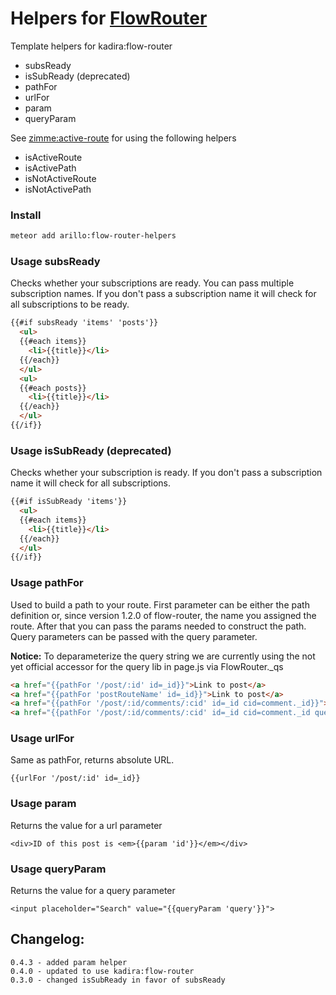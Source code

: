 # Helpers for [FlowRouter](https://github.com/kadirahq/flow-router/)

Template helpers for kadira:flow-router

- subsReady
- isSubReady (deprecated)
- pathFor
- urlFor
- param
- queryParam

See [zimme:active-route](https://github.com/zimme/meteor-active-route) for using the following helpers

- isActiveRoute
- isActivePath
- isNotActiveRoute
- isNotActivePath


### Install
```sh
meteor add arillo:flow-router-helpers
```


### Usage subsReady

Checks whether your subscriptions are ready. You can pass multiple subscription names. If you don't pass a subscription name it will check for all subscriptions to be ready.

```html
{{#if subsReady 'items' 'posts'}}
  <ul>
  {{#each items}}
    <li>{{title}}</li>
  {{/each}}
  </ul>
  <ul>
  {{#each posts}}
    <li>{{title}}</li>
  {{/each}}
  </ul>
{{/if}}
```

### Usage isSubReady (deprecated)

Checks whether your subscription is ready. If you don't pass a subscription name it will check for all subscriptions.

```html
{{#if isSubReady 'items'}}
  <ul>
  {{#each items}}
    <li>{{title}}</li>
  {{/each}}
  </ul>
{{/if}}
```

### Usage pathFor

Used to build a path to your route. First parameter can be either the path definition or, since version 1.2.0 of flow-router, the name you assigned the route. After that you can pass the params needed to construct the path. Query parameters can be passed with the query parameter.

__Notice:__ To deparameterize the query string we are currently using the not yet official accessor for the query lib in page.js via FlowRouter._qs

```html
<a href="{{pathFor '/post/:id' id=_id}}">Link to post</a>
<a href="{{pathFor 'postRouteName' id=_id}}">Link to post</a>
<a href="{{pathFor '/post/:id/comments/:cid' id=_id cid=comment._id}}">Link to comment in post</a>
<a href="{{pathFor '/post/:id/comments/:cid' id=_id cid=comment._id query='back=yes&more=true'}}">Link to comment in post with query params</a>
```

### Usage urlFor

Same as pathFor, returns absolute URL.

```
{{urlFor '/post/:id' id=_id}}
```

### Usage param

Returns the value for a url parameter

```
<div>ID of this post is <em>{{param 'id'}}</em></div>
```

### Usage queryParam

Returns the value for a query parameter

```
<input placeholder="Search" value="{{queryParam 'query'}}">
```

## Changelog:
    
    0.4.3 - added param helper
    0.4.0 - updated to use kadira:flow-router
    0.3.0 - changed isSubReady in favor of subsReady
